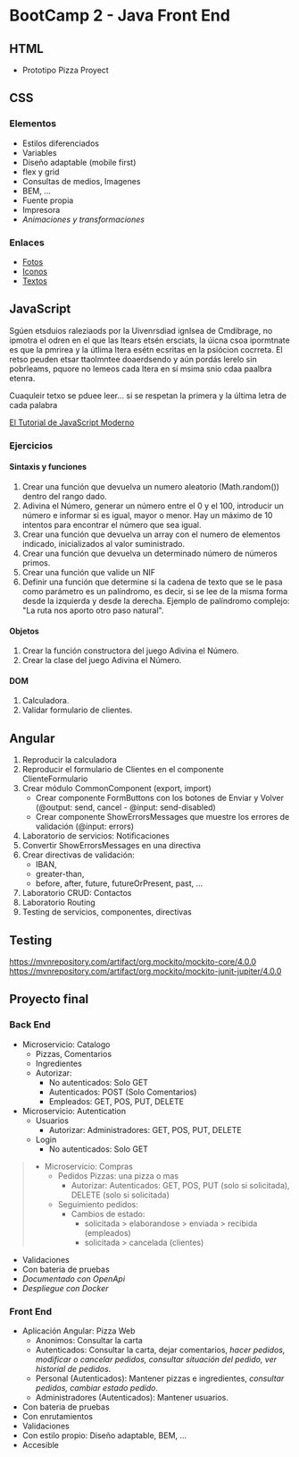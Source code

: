 # BootCamp 2 - Java Front End

## HTML

- Prototipo Pizza Proyect

## CSS

### Elementos

- Estilos diferenciados
- Variables
- Diseño adaptable (mobile first)
- flex y grid
- Consultas de medios, Imagenes
- BEM, ...
- Fuente propia
- Impresora
- *Animaciones y transformaciones*

### Enlaces

- [Fotos](https://picsum.photos/)
- [Iconos](https://fontawesome.com/)
- [Textos](https://www.lipsum.com/)

## JavaScript

Sgúen etsduios raleziaods por la Uivenrsdiad ignlsea de Cmdibrage, no ipmotra el odren en el que las ltears etsén ersciats, la úicna csoa ipormtnate es que la pmrirea y la útlima ltera esétn ecsritas en la psiócion cocrreta. El retso peuden etsar ttaolmntee doaerdsendo y aún pordás lerelo sin pobrleams, pquore no lemeos cada ltera en sí msima snio cdaa paalbra etenra.

Cuaquleir tetxo se pduee leer... si se respetan la primera y la última letra de cada palabra

[El Tutorial de JavaScript Moderno](https://es.javascript.info/)

### Ejercicios

#### Sintaxis y funciones

1. Crear una función que devuelva un numero aleatorio (Math.random()) dentro del rango dado.
2. Adivina el Número, generar un número entre el 0 y el 100, introducir un número e informar si es igual, mayor o menor. Hay un máximo de 10 intentos para encontrar el número que sea igual.
3. Crear una función que devuelva un array con el numero de elementos indicado, inicializados al valor suministrado.
4. Crear una función que devuelva un determinado número de números primos.
5. Crear una función que valide un NIF
6. Definir una función que determine si la cadena de texto que se le pasa como parámetro es un palíndromo, es decir, si se lee de la misma forma desde la izquierda y desde la derecha. Ejemplo de palíndromo complejo: "La ruta nos aporto otro paso natural".

#### Objetos

1. Crear la función constructora del juego Adivina el Número.
2. Crear la clase del juego Adivina el Número.

#### DOM

1. Calculadora.
2. Validar formulario de clientes.

## Angular

1. Reproducir la calculadora
2. Reproducir el formulario de Clientes en el componente ClienteFormulario
3. Crear módulo CommonComponent (export, import)
    - Crear componente FormButtons con los botones de Enviar y Volver (@output: send, cancel - @input: send-disabled)
    - Crear componente ShowErrorsMessages que muestre los errores de validación (@input: errors)
4. Laboratorio de servicios: Notificaciones
5. Convertir ShowErrorsMessages en una directiva
6. Crear directivas de validación:
    - IBAN,
    - greater-than,
    - before, after, future, futureOrPresent, past, ...
7. Laboratorio CRUD: Contactos
8. Laboratorio Routing
9. Testing de servicios, componentes, directivas

## Testing

https://mvnrepository.com/artifact/org.mockito/mockito-core/4.0.0  
https://mvnrepository.com/artifact/org.mockito/mockito-junit-jupiter/4.0.0

## Proyecto final

### Back End

- Microservicio: Catalogo
  - Pizzas, Comentarios
  - Ingredientes
  - Autorizar:
    - No autenticados: Solo GET
    - Autenticados: POST (Solo Comentarios)
    - Empleados: GET, POS, PUT, DELETE
- Microservicio: Autentication
  - Usuarios
    - Autorizar: Administradores: GET, POS, PUT, DELETE
  - Login
    - No autenticados: Solo GET
> - Microservicio: Compras
>   - Pedidos Pizzas: una pizza o mas
>     - Autorizar: Autenticados: GET, POS, PUT (solo si solicitada), DELETE (solo si solicitada)
>   - Seguimiento pedidos:
>     - Cambios de estado:
>       - solicitada > elaborandose > enviada > recibida (empleados)
>       - solicitada > cancelada (clientes)
- Validaciones
- Con bateria de pruebas
- *Documentado con OpenApi*
- *Despliegue con Docker*

### Front End

- Aplicación Angular: Pizza Web
  - Anonimos: Consultar la carta
  - Autenticados: Consultar la carta, dejar comentarios, *hacer pedidos, modificar o cancelar pedidos, consultar situación del pedido, ver historial de pedidos*.
  - Personal (Autenticados): Mantener pizzas e ingredientes, *consultar pedidos, cambiar estado pedido*.
  - Administradores (Autenticados): Mantener usuarios.
- Con bateria de pruebas
- Con enrutamientos
- Validaciones
- Con estilo propio: Diseño adaptable, BEM, ...
- Accesible
